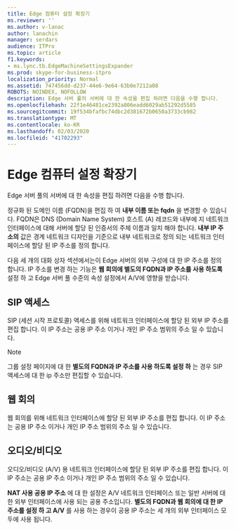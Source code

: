 ```yaml
---
title: Edge 컴퓨터 설정 확장기
ms.reviewer: ''
ms.author: v-lanac
author: lanachin
manager: serdars
audience: ITPro
ms.topic: article
f1.keywords:
- ms.lync.tb.EdgeMachineSettingsExpander
ms.prod: skype-for-business-itpro
localization_priority: Normal
ms.assetid: 747456dd-d237-44e6-9e64-63b0e7212a08
ROBOTS: NOINDEX, NOFOLLOW
description: Edge 서버 풀의 서버에 대 한 속성을 편집 하려면 다음을 수행 합니다.
ms.openlocfilehash: 22f1e46481ce2392a806eadd6029ab51292d5585
ms.sourcegitcommit: 19f534bfafbc74dbc2d381672b0650a3733cb982
ms.translationtype: MT
ms.contentlocale: ko-KR
ms.lasthandoff: 02/03/2020
ms.locfileid: "41702293"
---
```

# <a name="edge-machine-settings-expander"></a>Edge 컴퓨터 설정 확장기
 
Edge 서버 풀의 서버에 대 한 속성을 편집 하려면 다음을 수행 합니다.
  
정규화 된 도메인 이름 (FQDN)을 편집 하 여 **내부 이름 또는 fqdn** 을 변경할 수 있습니다. FQDN은 DNS (Domain Name System) 호스트 (A) 레코드와 내부에 지 네트워크 인터페이스에 대해 서버에 할당 된 인증서의 주체 이름과 일치 해야 합니다. **내부 IP 주소의** 값은 경계 네트워크 디자인을 기준으로 내부 네트워크로 정의 되는 네트워크 인터페이스에 할당 된 IP 주소를 정의 합니다.
  
다음 세 개의 대화 상자 섹션에서는이 Edge 서버의 외부 구성에 대 한 IP 주소를 정의 합니다. IP 주소를 변경 하는 기능은 **웹 회의에 별도의 FQDN과 IP 주소를 사용 하도록** 설정 하 고 Edge 서버 풀 수준의 속성 설정에서 A/V에 영향을 받습니다.
  
## <a name="sip-access"></a>SIP 액세스

SIP (세션 시작 프로토콜) 액세스를 위해 네트워크 인터페이스에 할당 된 외부 IP 주소를 편집 합니다. 이 IP 주소는 공용 IP 주소 이거나 개인 IP 주소 범위의 주소 일 수 있습니다.
  
> [!NOTE]
> 그룹 설정 페이지에 대 한 **별도의 FQDN과 IP 주소를 사용 하도록 설정 하** 는 경우 SIP 액세스에 대 한 ip 주소만 편집할 수 있습니다.
  
## <a name="web-conferencing"></a>웹 회의

웹 회의를 위해 네트워크 인터페이스에 할당 된 외부 IP 주소를 편집 합니다. 이 IP 주소는 공용 IP 주소 이거나 개인 IP 주소 범위의 주소 일 수 있습니다.
  
## <a name="audiovideo"></a>오디오/비디오

오디오/비디오 (A/V) 용 네트워크 인터페이스에 할당 된 외부 IP 주소를 편집 합니다. 이 IP 주소는 공용 IP 주소 이거나 개인 IP 주소 범위의 주소 일 수 있습니다.
  
**NAT 사용 공용 IP 주소** 에 대 한 설정은 A/V 네트워크 인터페이스 또는 일반 서버에 대 한 외부 인터페이스에 사용 되는 공용 주소입니다. **별도의 FQDN과 웹 회의에 대 한 IP 주소를 설정 하 고 A/V** 를 사용 하는 경우이 공용 IP 주소는 세 개의 외부 인터페이스 모두에 사용 됩니다.
  

